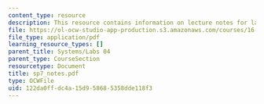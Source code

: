 ```yaml
---
content_type: resource
description: This resource contains information on lecture notes for lab assignment.
file: https://ol-ocw-studio-app-production.s3.amazonaws.com/courses/16-01-unified-engineering-i-ii-iii-iv-fall-2005-spring-2006/122da0ffdc4a15d958685358dde118f3_sp7_notes.pdf
file_type: application/pdf
learning_resource_types: []
parent_title: Systems/Labs 04
parent_type: CourseSection
resourcetype: Document
title: sp7_notes.pdf
type: OCWFile
uid: 122da0ff-dc4a-15d9-5868-5358dde118f3
---
```

